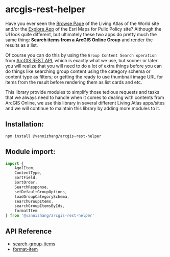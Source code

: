 # arcgis-rest-helper

Have you ever seen the [Browse Page](https://livingatlas.arcgis.com/en/browse/#d=2) of the Living Atlas of the World site and/or the [Explore App](https://livingatlas.arcgis.com/policy/browse/) of the Esri Maps for Pulic Policy site? Although the UI look quite different, but ultimately these two apps do pretty much the same thing: **Search items from a ArcGIS Online Group** and render the results as a list. 

Of course you can do this by using the `Group Content Search operation` from [ArcGIS REST API](https://developers.arcgis.com/rest/users-groups-and-items/group-content-search.htm), which is exactly what we use, but sooner or later you will realize that you will need to do a lot of extra things before you can do things like searching group content using the category schema or content type as filters; or getting the ready to use thumbnail image URL for items from the result before rendering them as list cards and etc.

This library provide modules to simplify those tedious requests and tasks that we always need to handle when it comes to dealing with contents from ArcGIS Online, we use this library in several different Living Atlas apps/sites and we will continue to maintain this library by adding more modules to it.

## Installation:
```
npm install @vannizhang/arcgis-rest-helper
```

## Module import:
```js
import {
    AgolItem,
    ContentType,
    SortField,
    SortOrder,
    SearchResponse,
    setDefaultGroupOptions,
    loadGroupCategorySchema,
    searchGroupItems,
    searchGroupItemsByIds,
    formatItem
} from '@vannizhang/arcgis-rest-helper'
```

## API Reference
- [search-group-items](./src/search-group-items/README.md)
- [format-item](./src/format-item/README.md)
